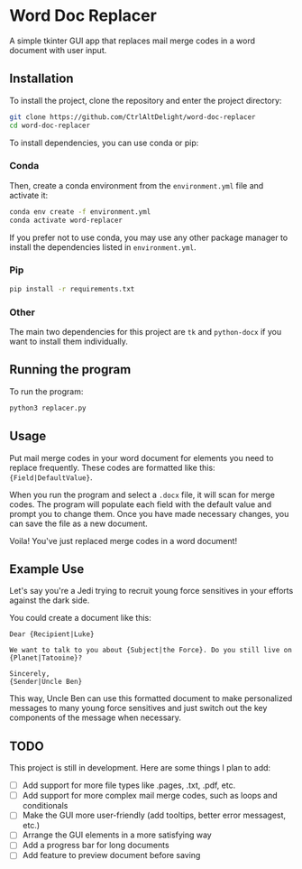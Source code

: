 # Word Doc Replacer

A simple tkinter GUI app that replaces mail merge codes in a word document with user input.

## Installation

To install the project, clone the repository and enter the project directory:

```bash
git clone https://github.com/CtrlAltDelight/word-doc-replacer
cd word-doc-replacer
```

To install dependencies, you can use conda or pip:

### Conda

Then, create a conda environment from the `environment.yml` file and activate it:

```bash
conda env create -f environment.yml
conda activate word-replacer
```

If you prefer not to use conda, you may use any other package manager to install the dependencies listed in `environment.yml`.

### Pip

```bash
pip install -r requirements.txt
```

### Other

The main two dependencies for this project are `tk` and `python-docx` if you want to install them individually.

## Running the program

To run the program:

```bash
python3 replacer.py
```

## Usage

Put mail merge codes in your word document for elements you need to replace frequently. These codes are formatted like this: `{Field|DefaultValue}`.

When you run the program and select a `.docx` file, it will scan for merge codes. The program will populate each field with the default value and prompt you to change them. Once you have made necessary changes, you can save the file as a new document.

Voila! You've just replaced merge codes in a word document!

## Example Use

Let's say you're a Jedi trying to recruit young force sensitives in your efforts against the dark side.

You could create a document like this:

```
Dear {Recipient|Luke}

We want to talk to you about {Subject|the Force}. Do you still live on {Planet|Tatooine}?

Sincerely,
{Sender|Uncle Ben}
```

This way, Uncle Ben can use this formatted document to make personalized messages to many young force sensitives and just switch out the key components of the message when necessary.

## TODO

This project is still in development. Here are some things I plan to add:

- [ ] Add support for more file types like .pages, .txt, .pdf, etc.
- [ ] Add support for more complex mail merge codes, such as loops and conditionals
- [ ] Make the GUI more user-friendly (add tooltips, better error messagest, etc.)
- [ ] Arrange the GUI elements in a more satisfying way
- [ ] Add a progress bar for long documents
- [ ] Add feature to preview document before saving
